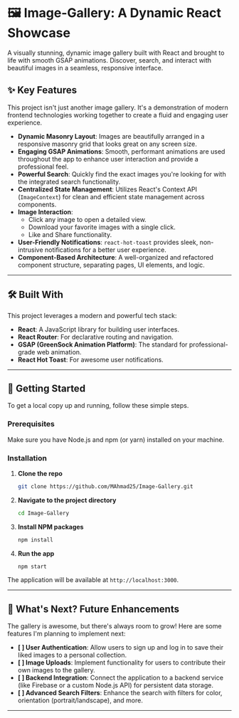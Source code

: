 # 🖼️ Image-Gallery: A Dynamic React Showcase

A visually stunning, dynamic image gallery built with React and brought to life with smooth GSAP animations. Discover, search, and interact with beautiful images in a seamless, responsive interface.

## ✨ Key Features

This project isn't just another image gallery. It's a demonstration of modern frontend technologies working together to create a fluid and engaging user experience.

- **Dynamic Masonry Layout**: Images are beautifully arranged in a responsive masonry grid that looks great on any screen size.
- **Engaging GSAP Animations**: Smooth, performant animations are used throughout the app to enhance user interaction and provide a professional feel.
- **Powerful Search**: Quickly find the exact images you're looking for with the integrated search functionality.
- **Centralized State Management**: Utilizes React's Context API (`ImageContext`) for clean and efficient state management across components.
- **Image Interaction**:
     - Click any image to open a detailed view.
     - Download your favorite images with a single click.
     - Like and Share functionality.
- **User-Friendly Notifications**: `react-hot-toast` provides sleek, non-intrusive notifications for a better user experience.
- **Component-Based Architecture**: A well-organized and refactored component structure, separating pages, UI elements, and logic.

---

## 🛠️ Built With

This project leverages a modern and powerful tech stack:

- **React**: A JavaScript library for building user interfaces.
- **React Router**: For declarative routing and navigation.
- **GSAP (GreenSock Animation Platform)**: The standard for professional-grade web animation.
- **React Hot Toast**: For awesome user notifications.

---

## 🚀 Getting Started

To get a local copy up and running, follow these simple steps.

### Prerequisites

Make sure you have Node.js and npm (or yarn) installed on your machine.

### Installation

1.    **Clone the repo**
      ```sh
      git clone https://github.com/MAhmad25/Image-Gallery.git
      ```
2.    **Navigate to the project directory**
      ```sh
      cd Image-Gallery
      ```
3.    **Install NPM packages**
      ```sh
      npm install
      ```
4.    **Run the app**
      ```sh
      npm start
      ```

The application will be available at `http://localhost:3000`.

---

## 🔮 What's Next? Future Enhancements

The gallery is awesome, but there's always room to grow! Here are some features I'm planning to implement next:

- **[ ] User Authentication**: Allow users to sign up and log in to save their liked images to a personal collection.
- **[ ] Image Uploads**: Implement functionality for users to contribute their own images to the gallery.
- **[ ] Backend Integration**: Connect the application to a backend service (like Firebase or a custom Node.js API) for persistent data storage.
- **[ ] Advanced Search Filters**: Enhance the search with filters for color, orientation (portrait/landscape), and more.

---
